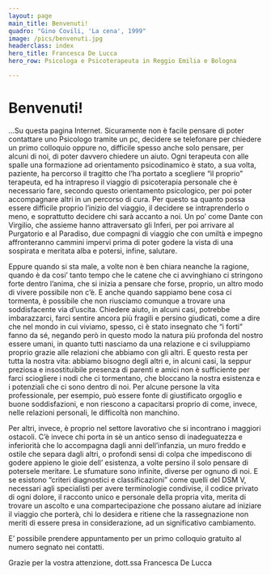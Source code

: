 ```yaml
---
layout: page
main_title: Benvenuti!
quadro: "Gino Covili, 'La cena', 1999"
image: /pics/benvenuti.jpg
headerclass: index
hero_title: Francesca De Lucca
hero_row: Psicologa e Psicoterapeuta in Reggio Emilia e Bologna

---
```


# Benvenuti!

...Su questa pagina Internet. Sicuramente non è facile pensare di poter contattare uno Psicologo tramite un pc, decidere se telefonare per chiedere un primo colloquio oppure no, difficile spesso anche solo pensare, per alcuni di noi, di poter davvero chiedere un aiuto. Ogni terapeuta con alle spalle una formazione ad orientamento psicodinamico è stato, a sua volta, paziente,  ha percorso il tragitto che l’ha portato a scegliere “il proprio” terapeuta, ed ha intrapreso il viaggio di psicoterapia personale che è necessario fare, secondo questo orientamento psicologico, per poi poter accompagnare altri in un percorso di cura. Per questo sa quanto possa essere difficile proprio l’inizio del viaggio, il decidere se intraprenderlo o meno, e soprattutto decidere chi sarà accanto a noi. Un po’ come Dante con Virgilio, che assieme hanno attraversato  gli Inferi, per poi arrivare al Purgatorio e al Paradiso, due compagni di viaggio che con umiltà e impegno affronteranno cammini impervi prima di poter godere la vista di una sospirata e meritata alba e potersi, infine,  salutare. 

Eppure quando si sta male, a volte non è ben chiara neanche la ragione, quando è da cosi’ tanto tempo che le catene che ci avvinghiano ci stringono forte dentro l’anima, che si inizia a pensare che forse, proprio, un altro modo di vivere possibile non c’è. E anche quando sappiamo bene cosa ci tormenta, è possibile che non riusciamo comunque a trovare una soddisfacente via d’uscita. Chiedere aiuto, in alcuni casi,  potrebbe imbarazzarci, farci sentire ancora più fragili e persino giudicati, come a dire che nel mondo in cui viviamo, spesso, ci è stato insegnato che “i forti” fanno da sé, negando però in questo modo la natura più profonda del nostro essere umani, in quanto tutti nasciamo da una relazione e ci sviluppiamo proprio grazie alle relazioni che abbiamo con gli altri. E questo resta per tutta la nostra vita: abbiamo bisogno degli altri e, in alcuni casi, la seppur preziosa e insostituibile presenza di parenti e amici non è sufficiente per farci sciogliere i nodi che ci tormentano, che bloccano la nostra esistenza e i potenziali che ci sono dentro di noi. Per alcune persone la vita professionale, per esempio, può essere fonte di giustificato orgoglio e buone soddisfazioni, e non riescono a  capacitarsi proprio di come, invece, nelle  relazioni personali, le difficoltà non manchino. 


Per altri, invece, è proprio nel settore lavorativo che si incontrano i maggiori ostacoli. C’è invece chi  porta in sè un antico senso di inadeguatezza e inferiorità che lo accompagna dagli anni dell’infanzia, un muro freddo e ostile che separa dagli altri, o profondi sensi di colpa che impediscono di godere appieno le gioie dell’ esistenza, a volte persino il solo pensare di potersele meritare. Le sfumature sono infinite, diverse per ognuno di noi. E se esistono “criteri diagnostici e classificazioni” come quelli del DSM V, necessari agli specialisti per avere terminologie condivise, il codice privato di ogni dolore, il racconto unico e personale della propria vita, merita di trovare un ascolto e  una compartecipazione  che possano aiutare ad iniziare il viaggio che porterà, chi lo desidera e ritiene che la rassegnazione non meriti di essere presa in considerazione, ad un significativo cambiamento.


E’ possibile prendere appuntamento per un  primo colloquio gratuito al numero segnato nei contatti.

Grazie per la vostra attenzione,
dott.ssa Francesca De Lucca
